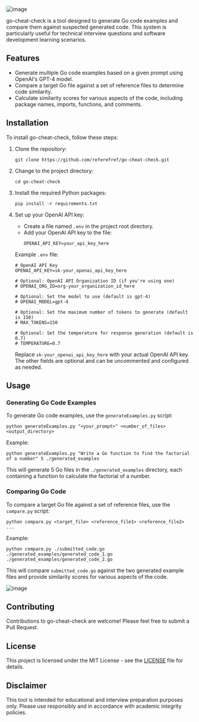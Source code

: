 ![image](https://github.com/user-attachments/assets/1af47062-0bff-4367-9df0-56926f601b6f)

go-cheat-check is a tool designed to generate Go code examples and compare them against suspected generated code. This system is particularly useful for technical interview questions and software development learning scenarios.

## Features

- Generate multiple Go code examples based on a given prompt using OpenAI's GPT-4 model.
- Compare a target Go file against a set of reference files to determine code similarity.
- Calculate similarity scores for various aspects of the code, including package names, imports, functions, and comments.

## Installation

To install go-cheat-check, follow these steps:

1. Clone the repository:
   ```
   git clone https://github.com/referefref/go-cheat-check.git
   ```

2. Change to the project directory:
   ```
   cd go-cheat-check
   ```

3. Install the required Python packages:
   ```
   pip install -r requirements.txt
   ```

4. Set up your OpenAI API key:
   - Create a file named `.env` in the project root directory.
   - Add your OpenAI API key to the file:
     ```
     OPENAI_API_KEY=your_api_key_here
     ```

   Example `.env` file:
   ```
   # OpenAI API Key
   OPENAI_API_KEY=sk-your_openai_api_key_here

   # Optional: OpenAI API Organization ID (if you're using one)
   # OPENAI_ORG_ID=org-your_organization_id_here

   # Optional: Set the model to use (default is gpt-4)
   # OPENAI_MODEL=gpt-4

   # Optional: Set the maximum number of tokens to generate (default is 150)
   # MAX_TOKENS=150

   # Optional: Set the temperature for response generation (default is 0.7)
   # TEMPERATURE=0.7
   ```

   Replace `sk-your_openai_api_key_here` with your actual OpenAI API key. The other fields are optional and can be uncommented and configured as needed.

## Usage

### Generating Go Code Examples

To generate Go code examples, use the `generateExamples.py` script:

```
python generateExamples.py "<your_prompt>" <number_of_files> <output_directory>
```

Example:
```
python generateExamples.py "Write a Go function to find the factorial of a number" 5 ./generated_examples
```

This will generate 5 Go files in the `./generated_examples` directory, each containing a function to calculate the factorial of a number.

### Comparing Go Code

To compare a target Go file against a set of reference files, use the `compare.py` script:

```
python compare.py <target_file> <reference_file1> <reference_file2> ...
```

Example:
```
python compare.py ./submitted_code.go ./generated_examples/generated_code_1.go ./generated_examples/generated_code_2.go
```

This will compare `submitted_code.go` against the two generated example files and provide similarity scores for various aspects of the code.

![image](https://github.com/user-attachments/assets/8e001ab7-013f-42de-b9ef-11213e67bb36)


## Contributing

Contributions to go-cheat-check are welcome! Please feel free to submit a Pull Request.

## License

This project is licensed under the MIT License - see the [LICENSE](LICENSE) file for details.

## Disclaimer

This tool is intended for educational and interview preparation purposes only. Please use responsibly and in accordance with academic integrity policies.
